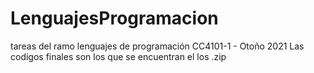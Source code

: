 # LenguajesProgramacion
tareas del ramo lenguajes de programación CC4101-1 - Otoño 2021
Las codigos finales son los que se encuentran el los .zip
